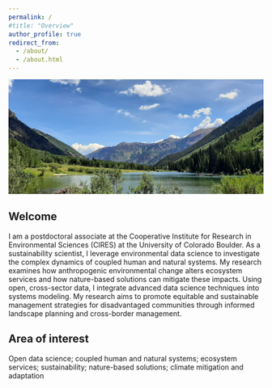 ```yaml
---
permalink: /
#title: "Overview"
author_profile: true
redirect_from: 
  - /about/
  - /about.html
---
```


<!-- Google tag (gtag.js) -->
<script async src="https://www.googletagmanager.com/gtag/js?id=G-2QHZKG68W9"></script>
<script>
  window.dataLayer = window.dataLayer || [];
  function gtag(){dataLayer.push(arguments);}
  gtag('js', new Date());

  gtag('config', 'G-2QHZKG68W9');
</script>

![background](../images/background_rd.jpg)

## Welcome

I am a postdoctoral associate at the Cooperative Institute for Research in Environmental Sciences (CIRES) at the University of Colorado Boulder. As a sustainability scientist, I leverage environmental data science to investigate the complex dynamics of coupled human and natural systems. My research examines how anthropogenic environmental change alters ecosystem services and how nature-based solutions can mitigate these impacts. Using open, cross-sector data, I integrate advanced data science techniques into systems modeling. My research aims to promote equitable and sustainable management strategies for disadvantaged communities through informed landscape planning and cross-border management.

## Area of interest

Open data science; coupled human and natural systems; ecosystem services; sustainability; nature-based solutions; climate mitigation and adaptation
